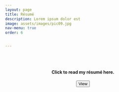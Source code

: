 ```yaml
---
layout: page
title: Résumé
description: Lorem ipsum dolor est
image: assets/images/pic09.jpg
nav-menu: true
order: 6


---
```

<center>
<br><br>
	<h4>Click to read my résumé here.<h4>

<button type="submit" onclick="window.open('Michaela_Blanchfield_CV_2022.pdf')">View</button>

